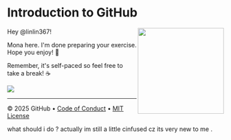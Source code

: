 # Introduction to GitHub

<img src="https://octodex.github.com/images/Professortocat_v2.png" align="right" height="200px" />

Hey @linlin367!

Mona here. I'm done preparing your exercise. Hope you enjoy! 💚

Remember, it's self-paced so feel free to take a break! ☕️

[![](https://img.shields.io/badge/Go%20to%20Exercise-%E2%86%92-1f883d?style=for-the-badge&logo=github&labelColor=197935)](https://github.com/linlin367/Hello-world/issues/1)

---

&copy; 2025 GitHub &bull; [Code of Conduct](https://www.contributor-covenant.org/version/2/1/code_of_conduct/code_of_conduct.md) &bull; [MIT License](https://gh.io/mit)

what should i do ? actually im still a little cinfused cz its very new to me .
